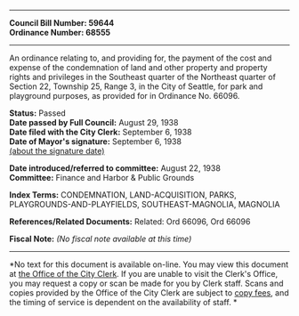 * * * * *  
  
**Council Bill Number: [](#h0)[](#h2)59644**   
**Ordinance Number: 68555**  
  
* * * * *  
  
An ordinance relating to, and providing for, the payment of the cost and expense of the condemnation of land and other property and property rights and privileges in the Southeast quarter of the Northeast quarter of Section 22, Township 25, Range 3, in the City of Seattle, for park and playground purposes, as provided for in Ordinance No. 66096.  
  
**Status:** Passed   
**Date passed by Full Council:** August 29, 1938   
**Date filed with the City Clerk:** September 6, 1938   
**Date of Mayor's signature:** September 6, 1938   
[(about the signature date)](/~public/approvaldate.htm)   
  
  
**Date introduced/referred to committee:** August 22, 1938   
**Committee:** Finance and Harbor & Public Grounds   
  
**Index Terms:** CONDEMNATION, LAND-ACQUISITION, PARKS, PLAYGROUNDS-AND-PLAYFIELDS, SOUTHEAST-MAGNOLIA, MAGNOLIA  
  
**References/Related Documents:** Related: Ord 66096, Ord 66096  
  
**Fiscal Note:** *(No fiscal note available at this time)*  
  
* * * * *  
  
*No text for this document is available on-line. You may view this document at [the Office of the City Clerk](http://www.seattle.gov/leg/clerk/contactUs.htm). If you are unable to visit the Clerk's Office, you may request a copy or scan be made for you by Clerk staff. Scans and copies provided by the Office of the City Clerk are subject to [copy fees](http://clerk.seattle.gov/~public/clerkfees.htm), and the timing of service is dependent on the availability of staff. *  
  
  
